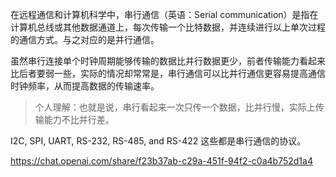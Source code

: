 在远程通信和计算机科学中，串行通信（英语：Serial communication）是指在计算机总线或其他数据通道上，每次传输一个比特数据，并连续进行以上单次过程的通信方式。与之对应的是并行通信。

虽然串行连接单个时钟周期能够传输的数据比并行数据更少，前者传输能力看起来比后者要弱一些，实际的情况却常常是，串行通信可以比并行通信更容易提高通信时钟频率，从而提高数据的传输速率。

> 个人理解：也就是说，串行看起来一次只传一个数据，比并行慢，实际上传输能力不比并行差。

I2C, SPI, UART, RS-232, RS-485, and RS-422 这些都是串行通信的协议。

https://chat.openai.com/share/f23b37ab-c29a-451f-94f2-c0a4b752d1a4
